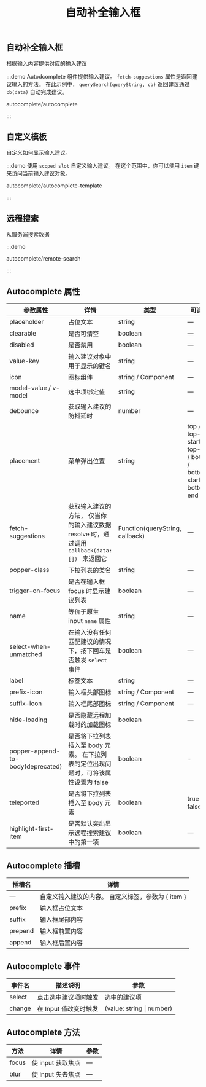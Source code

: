 ﻿---
title: 自动补全输入框
lang: zh-CN
---

## 自动补全输入框

根据输入内容提供对应的输入建议

:::demo Autodcomplete 组件提供输入建议。 `fetch-suggestions` 属性是返回建议输入的方法。 在此示例中， `querySearch(queryString, cb)` 返回建议通过 `cb(data)` 自动完成建议。

autocomplete/autocomplete

:::

## 自定义模板

自定义如何显示输入建议。

:::demo 使用 `scoped slot` 自定义输入建议。 在这个范围中，你可以使用 `item` 键来访问当前输入建议对象。

autocomplete/autocomplete-template

:::

## 远程搜索

从服务端搜索数据

:::demo

autocomplete/remote-search

:::

## Autocomplete 属性

| 参数属性                          | 详情                                                                                         | 类型                            | 可选值                                                         | 默认值       |
| --------------------------------- | -------------------------------------------------------------------------------------------- | ------------------------------- | -------------------------------------------------------------- | ------------ |
| placeholder                       | 占位文本                                                                                     | string                          | —                                                              | —            |
| clearable                         | 是否可清空                                                                                   | boolean                         | —                                                              | false        |
| disabled                          | 是否禁用                                                                                     | boolean                         | —                                                              | false        |
| value-key                         | 输入建议对象中用于显示的键名                                                                 | string                          | —                                                              | value        |
| icon                              | 图标组件                                                                                     | string / Component              | —                                                              | —            |
| model-value / v-model             | 选中项绑定值                                                                                 | string                          | —                                                              | —            |
| debounce                          | 获取输入建议的防抖延时                                                                       | number                          | —                                                              | 300          |
| placement                         | 菜单弹出位置                                                                                 | string                          | top / top-start / top-end / bottom / bottom-start / bottom-end | bottom-start |
| fetch-suggestions                 | 获取输入建议的方法， 仅当你的输入建议数据 resolve 时，通过调用 `callback(data:[]) ` 来返回它 | Function(queryString, callback) | —                                                              | —            |
| popper-class                      | 下拉列表的类名                                                                               | string                          | —                                                              | —            |
| trigger-on-focus                  | 是否在输入框 focus 时显示建议列表                                                            | boolean                         | —                                                              | true         |
| name                              | 等价于原生 input `name` 属性                                                                 | string                          | —                                                              | —            |
| select-when-unmatched             | 在输入没有任何匹配建议的情况下，按下回车是否触发 `select` 事件                               | boolean                         | —                                                              | false        |
| label                             | 标签文本                                                                                     | string                          | —                                                              | —            |
| prefix-icon                       | 输入框头部图标                                                                               | string / Component              | —                                                              | —            |
| suffix-icon                       | 输入框尾部图标                                                                               | string / Component              | —                                                              | —            |
| hide-loading                      | 是否隐藏远程加载时的加载图标                                                                 | boolean                         | —                                                              | false        |
| popper-append-to-body(deprecated) | 是否将下拉列表插入至 body 元素。 在下拉列表的定位出现问题时，可将该属性设置为 false          | boolean                         | -                                                              | false        |
| teleported                        | 是否将下拉列表插入至 body 元素                                                               | boolean                         | true / false                                                   | true         |
| highlight-first-item              | 是否默认突出显示远程搜索建议中的第一项                                                       | boolean                         | —                                                              | false        |

## Autocomplete 插槽

| 插槽名  | 详情                                               |
| ------- | -------------------------------------------------- |
| —       | 自定义输入建议的内容。 自定义标签，参数为 { item } |
| prefix  | 输入框占位文本                                     |
| suffix  | 输入框尾部内容                                     |
| prepend | 输入框前置内容                                     |
| append  | 输入框后置内容                                     |

## Autocomplete 事件

| 事件名 | 描述说明              | 参数                      |
| ------ | --------------------- | ------------------------- |
| select | 点击选中建议项时触发  | 选中的建议项              |
| change | 在 Input 值改变时触发 | (value: string \| number) |

## Autocomplete 方法

| 方法  | 详情              | 参数 |
| ----- | ----------------- | ---- |
| focus | 使 input 获取焦点 | —    |
| blur  | 使 input 失去焦点 | —    |
